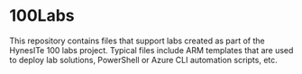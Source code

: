 # 100Labs

This repository contains files that support labs created as part of the HynesITe 100 labs project. Typical files include ARM templates that are used to deploy lab solutions, PowerShell or Azure CLI automation scripts, etc.
